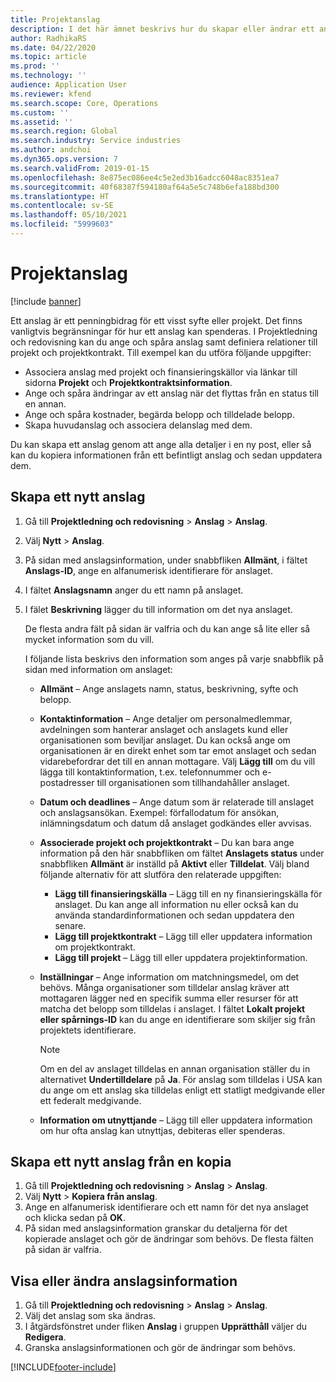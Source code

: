 ```yaml
---
title: Projektanslag
description: I det här ämnet beskrivs hur du skapar eller ändrar ett anslag.
author: RadhikaRS
ms.date: 04/22/2020
ms.topic: article
ms.prod: ''
ms.technology: ''
audience: Application User
ms.reviewer: kfend
ms.search.scope: Core, Operations
ms.custom: ''
ms.assetid: ''
ms.search.region: Global
ms.search.industry: Service industries
ms.author: andchoi
ms.dyn365.ops.version: 7
ms.search.validFrom: 2019-01-15
ms.openlocfilehash: 8e875ec086ee4c5e2ed3b16adcc6048ac8351ea7
ms.sourcegitcommit: 40f68387f594180af64a5e5c748b6efa188bd300
ms.translationtype: HT
ms.contentlocale: sv-SE
ms.lasthandoff: 05/10/2021
ms.locfileid: "5999603"
---
```

# <a name="project-grants"></a>Projektanslag

[!include [banner](../includes/banner.md)]

Ett anslag är ett penningbidrag för ett visst syfte eller projekt. Det finns vanligtvis begränsningar för hur ett anslag kan spenderas. I Projektledning och redovisning kan du ange och spåra anslag samt definiera relationer till projekt och projektkontrakt. Till exempel kan du utföra följande uppgifter:

- Associera anslag med projekt och finansieringskällor via länkar till sidorna **Projekt** och **Projektkontraktsinformation**.
- Ange och spåra ändringar av ett anslag när det flyttas från en status till en annan.
- Ange och spåra kostnader, begärda belopp och tilldelade belopp.
- Skapa huvudanslag och associera delanslag med dem.

Du kan skapa ett anslag genom att ange alla detaljer i en ny post, eller så kan du kopiera informationen från ett befintligt anslag och sedan uppdatera dem.

## <a name="create-a-new-grant"></a>Skapa ett nytt anslag

1. Gå till **Projektledning och redovisning** \> **Anslag** \> **Anslag**.
2. Välj **Nytt** \> **Anslag**.
3. På sidan med anslagsinformation, under snabbfliken **Allmänt**, i fältet **Anslags-ID**, ange en alfanumerisk identifierare för anslaget.
4. I fältet **Anslagsnamn** anger du ett namn på anslaget.
5. I fälet **Beskrivning** lägger du till information om det nya anslaget.

    De flesta andra fält på sidan är valfria och du kan ange så lite eller så mycket information som du vill.

    I följande lista beskrivs den information som anges på varje snabbflik på sidan med information om anslaget:

    - **Allmänt** – Ange anslagets namn, status, beskrivning, syfte och belopp.
    - **Kontaktinformation** – Ange detaljer om personalmedlemmar, avdelningen som hanterar anslaget och anslagets kund eller organisationen som beviljar anslaget. Du kan också ange om organisationen är en direkt enhet som tar emot anslaget och sedan vidarebefordrar det till en annan mottagare. Välj **Lägg till** om du vill lägga till kontaktinformation, t.ex. telefonnummer och e-postadresser till organisationen som tillhandahåller anslaget.
    - **Datum och deadlines** – Ange datum som är relaterade till anslaget och anslagsansökan. Exempel: förfallodatum för ansökan, inlämningsdatum och datum då anslaget godkändes eller avvisas.
    - **Associerade projekt och projektkontrakt** – Du kan bara ange information på den här snabbfliken om fältet **Anslagets status** under snabbfliken **Allmänt** är inställd på **Aktivt** eller **Tilldelat**. Välj bland följande alternativ för att slutföra den relaterade uppgiften:

        - **Lägg till finansieringskälla** – Lägg till en ny finansieringskälla för anslaget. Du kan ange all information nu eller också kan du använda standardinformationen och sedan uppdatera den senare.
        - **Lägg till projektkontrakt** – Lägg till eller uppdatera information om projektkontrakt.
        - **Lägg till projekt** – Lägg till eller uppdatera projektinformation.

    - **Inställningar** – Ange information om matchningsmedel, om det behövs. Många organisationer som tilldelar anslag kräver att mottagaren lägger ned en specifik summa eller resurser för att matcha det belopp som tilldelas i anslaget. I fältet **Lokalt projekt eller spårnings-ID** kan du ange en identifierare som skiljer sig från projektets identifierare.

        > [!NOTE]
        > Om en del av anslaget tilldelas en annan organisation ställer du in alternativet **Undertilldelare** på **Ja**. För anslag som tilldelas i USA kan du ange om ett anslag ska tilldelas enligt ett statligt medgivande eller ett federalt medgivande.

    - **Information om utnyttjande** – Lägg till eller uppdatera information om hur ofta anslag kan utnyttjas, debiteras eller spenderas.

## <a name="create-a-new-grant-from-a-copy"></a>Skapa ett nytt anslag från en kopia

1. Gå till **Projektledning och redovisning** \> **Anslag** \> **Anslag**.
2. Välj **Nytt** \> **Kopiera från anslag**.
3. Ange en alfanumerisk identifierare och ett namn för det nya anslaget och klicka sedan på **OK**.
4. På sidan med anslagsinformation granskar du detaljerna för det kopierade anslaget och gör de ändringar som behövs. De flesta fälten på sidan är valfria.

## <a name="view-or-modify-grant-details"></a>Visa eller ändra anslagsinformation

1. Gå till **Projektledning och redovisning** \> **Anslag** \> **Anslag**.
2. Välj det anslag som ska ändras.
3. I åtgärdsfönstret under fliken **Anslag** i gruppen **Upprätthåll** väljer du **Redigera**.
4. Granska anslagsinformationen och gör de ändringar som behövs.


[!INCLUDE[footer-include](../includes/footer-banner.md)]
